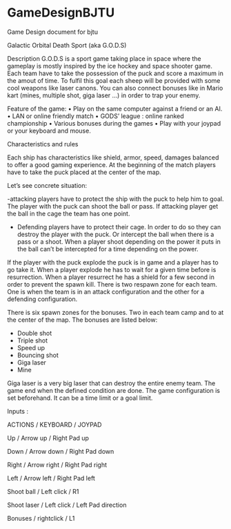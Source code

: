 # GameDesignBJTU
Game Design document for bjtu

Galactic Orbital Death Sport (aka G.O.D.S)


Description
G.O.D.S is a sport game taking place in space where the gameplay is mostly inspired by the ice hockey and space shooter game. Each team have to take the possession of the puck and score a maximum in the amout of time. To fulfil this goal each sheep will be provided with some cool weapons like laser canons. You can also connect bonuses like in Mario kart (mines, multiple shot, giga laser …) in order to trap your enemy.

Feature of the game:
•	Play on the same computer against a friend or an AI.
•	LAN or online friendly match
•	GODS’ league : online ranked championship
•	Various bonuses during the games 
•	Play with your joypad or your keyboard and mouse.

Characteristics and rules

Each ship has characteristics like shield, armor, speed, damages balanced to offer a good gaming experience.
At the beginning of the match players have to take the puck placed at the center of the map. 

Let’s see concrete situation:

-attacking players have to protect the ship with the puck to help him to goal. The player with the puck can shoot the ball or pass. If attacking player get the ball in the cage the team has one point.

- Defending players have to protect their cage. In order to do so they can destroy the player with the puck.  Or intercept the ball when there is a pass or a shoot. When a player shoot depending on the power it puts in the ball can’t be intercepted for a time depending on the power. 

If the player with the puck explode the puck is in game and a player has to go take it.
When a player explode he has to wait for a given time before is resurrection. When a player resurrect he has a shield for a few second in order to prevent the spawn kill. There is two respawn zone for each team. One is when the team is in an attack configuration and the other for a defending configuration.

There is six spawn zones for the bonuses. Two in each team camp and to at the center of the map. The bonuses are listed below:
-	Double shot
-	Triple shot
-	Speed up
-	Bouncing shot
-	Giga laser
-	Mine

Giga laser is a very big laser that can destroy the entire enemy team. 
The game end when the defined condition are done. The game configuration is set beforehand. It can be a time limit or a goal limit. 

Inputs :

ACTIONS		 / 	KEYBOARD	  /  	JOYPAD

Up			  /	  Arrow up	   / 	Right Pad up

Down		  /	  Arrow down	 / 	Right Pad down

Right		  /	  Arrow right	  /	Right Pad right

Left		  /	  Arrow left	  /	Right Pad left

Shoot ball	/	Left click	  /	R1

Shoot laser	/	Left click	  /	Left Pad direction

Bonuses			/  rightclick	  /	L1

